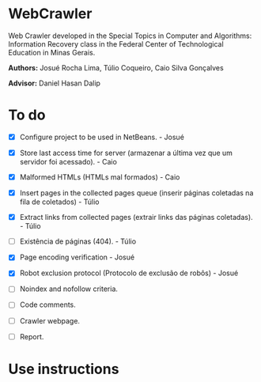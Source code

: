 # WebCrawler
Web Crawler developed in the Special Topics in Computer and Algorithms: Information Recovery class in the Federal Center of Technological Education in Minas Gerais.

**Authors:**
Josué Rocha Lima, Túlio Coqueiro, Caio Silva Gonçalves

**Advisor:** Daniel Hasan Dalip

# To do

- [X] Configure project to be used in NetBeans. - Josué
- [X] Store last access time for server (armazenar a última vez que um servidor foi acessado). - Caio
- [X] Malformed HTMLs (HTMLs mal formados) - Caio
- [X] Insert pages in the collected pages queue (inserir páginas coletadas na fila de coletados) - Túlio
- [X] Extract links from collected pages (extrair links das páginas coletadas). - Túlio
- [ ] Existência de páginas (404). - Túlio
- [X] Page encoding verification - Josué
- [X] Robot exclusion protocol (Protocolo de exclusão de robôs) - Josué
- [ ] Noindex and nofollow criteria.
- [ ] Code comments.
- [ ] Crawler webpage.
- [ ] Report.


# Use instructions

